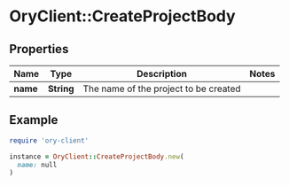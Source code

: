 # OryClient::CreateProjectBody

## Properties

| Name | Type | Description | Notes |
| ---- | ---- | ----------- | ----- |
| **name** | **String** | The name of the project to be created |  |

## Example

```ruby
require 'ory-client'

instance = OryClient::CreateProjectBody.new(
  name: null
)
```

